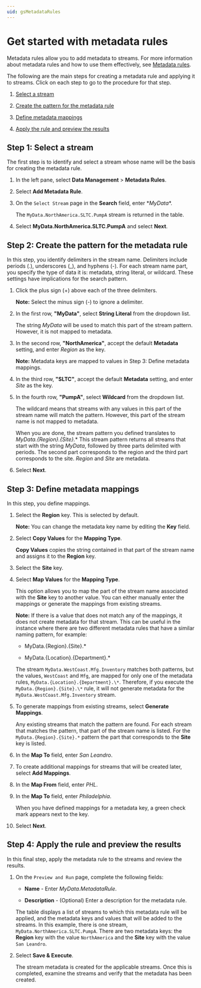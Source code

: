 ```yaml
---
uid: gsMetadataRules
---
```


# Get started with metadata rules

Metadata rules allow you to add metadata to streams. For more information about metadata rules and how to use them effectively, see [Metadata rules](xref:ccMetadataRules).

The following are the main steps for creating a metadata rule and applying it to streams. Click on each step to go to the procedure for that step. 

1. [Select a stream](#step-1)

2. [Create the pattern for the metadata rule](#step-2)

3. [Define metadata mappings](#step-3)

4. [Apply the rule and preview the results](#step-4)

<!-- Writer's Comment: You must link the steps above to the sections below using HTML anchors because Markdown does not permit colons in anchor names. -->

## <a name="step-1"></a>Step 1: Select a stream

The first step is to identify and select a stream whose name will be the basis for creating the metadata rule.

1. In the left pane, select **Data Management** > **Metadata Rules**.

1. Select **Add Metadata Rule**.

1. On the `Select Stream` page in the **Search** field, enter \**MyData*\*.

   The `MyData.NorthAmerica.SLTC.PumpA` stream is returned in the table.

1. Select **MyData.NorthAmerica.SLTC.PumpA** and select **Next**. 

## <a name="step-2"></a>Step 2: Create the pattern for the metadata rule

In this step, you identify delimiters in the stream name. Delimiters include periods (.), underscores (_), and hyphens (-). For each stream name part, you specify the type of data it is: metadata, string literal, or wildcard. These settings have implications for the search pattern.

1. Click the plus sign (+) above each of the three delimiters.

   **Note:** Select the minus sign (-) to ignore a delimiter.

1. In the first row, **"MyData"**, select **String Literal** from the dropdown list.

   The string *MyData* will be used to match this part of the stream pattern. However, it is not mapped to metadata.

1. In the second row, **"NorthAmerica"**, accept the default **Metadata** setting, and enter *Region* as the key.

   **Note:** Metadata keys are mapped to values in Step 3: Define metadata mappings.

1. In the third row, **"SLTC"**, accept the default **Metadata** setting, and enter *Site* as the key.

1. In the fourth row, **"PumpA"**, select **Wildcard** from the dropdown list.

   The wildcard means that streams with any values in this part of the stream name will match the pattern. However, this part of the stream name is not mapped to metadata.

   When you are done, the stream pattern you defined translates to *MyData.{Region}.{Site}.** This stream pattern returns all streams that start with the string *MyData*, followed by three parts delimited with periods. The second part corresponds to the region and the third part corresponds to the site. *Region* and *Site* are metadata.
  
1. Select **Next**. 

## <a name="step-3"></a>Step 3: Define metadata mappings

In this step, you define mappings. 

1. Select the **Region** key. This is selected by default.

   **Note:** You can change the metadata key name by editing the **Key** field.

1. Select **Copy Values** for the **Mapping Type**.

   **Copy Values** copies the string contained in that part of the stream name and assigns it to the **Region** key.

1. Select the **Site** key.

1. Select **Map Values** for the **Mapping Type**.

   This option allows you to map the part of the stream name associated with the **Site** key to another value. You can either manually enter the mappings or generate the mappings from existing streams. 
  
    **Note:** If there is a value that does not match any of the mappings, it does not create metadata for that stream. This can be useful in the instance where there are two different metadata rules that have a similar naming pattern, for example:

    - MyData.{Region}.{Site}.*

    - MyData.{Location}.{Department}.*

    The stream `MyData.WestCoast.Mfg.Inventory` matches both patterns, but the values, `WestCoast` and `Mfg`, are mapped for only one of the metadata rules, `MyData.{Location}.{Department}.\*`. Therefore, if you execute the `MyData.{Region}.{Site}.\*` rule, it will not generate metadata for the `MyData.WestCoast.Mfg.Inventory` stream.

1. To generate mappings from existing streams, select **Generate Mappings**.

   Any existing streams that match the pattern are found. For each stream that matches the pattern, that part of the stream name is listed. For the `MyData.{Region}.{Site}.*` pattern the part that corresponds to the **Site** key is listed.
   
1. In the **Map To** field, enter *San Leandro*. 

1. To create additional mappings for streams that will be created later, select **Add Mappings**.

1. In the **Map From** field, enter *PHL*. 

1. In the **Map To** field, enter *Philadelphia*.

   When you have defined mappings for a metadata key, a green check mark appears next to the key.

1. Select **Next**.

## <a name="step-4"></a>Step 4: Apply the rule and preview the results

In this final step, apply the metadata rule to the streams and review the results. 

1. On the `Preview and Run` page, complete the following fields:

   - **Name** - Enter *MyData.MetadataRule*.

   - **Description** - (Optional) Enter a description for the metadata rule.

   The table displays a list of streams to which this metadata rule will be applied, and the metadata keys and values that will be added to the streams. In this example, there is one stream, `MyData.NorthAmerica.SLTC.PumpA`. There are two metadata keys: the **Region** key with the value `NorthAmerica` and the **Site** key with the value `San Leandro`.

   <!-- I'd like to include a screen capture of this, but I'm not able to get to the preview page. I get an error: Failed to Load Preview There was an error loading the preview from the server This is due to a bug 216457.-->

1. Select **Save & Execute**.

   The stream metadata is created for the applicable streams. Once this is completed, examine the streams and verify that the metadata has been created. 
